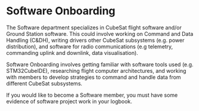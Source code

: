 # Software Onboarding

The Software department specializes in CubeSat flight software and/or Ground Station software. This could involve working on Command and Data Handling (C&DH), writing drivers
other CubeSat subsystems (e.g. power distribution), and software for radio communications (e.g telemetry, commanding uplink and downlink, data visualisation).

Software Onboarding involves getting familiar with software tools used (e.g. STM32CubeIDE), researching flight computer architectures, and working with members to 
develop strategies to command and handle data from different CubeSat subsystems.

If you would like to become a Software member, you must have some evidence of software project work in your logbook.
